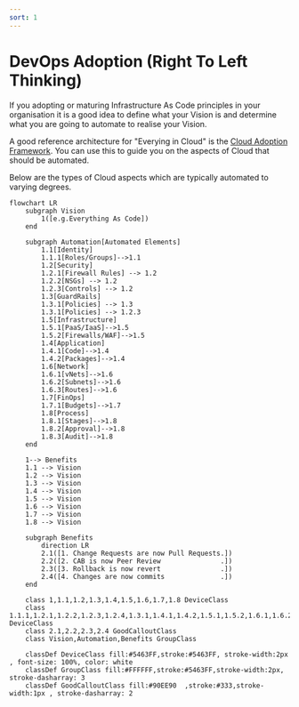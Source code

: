 ```yaml
---
sort: 1
---
```


# DevOps Adoption (Right To Left Thinking)

If you adopting or maturing Infrastructure As Code principles in your organisation it is a good idea to define what your Vision is and determine what you are going to automate to realise your Vision.

A good reference architecture for "Everying in Cloud" is the [Cloud Adoption Framework](https://learn.microsoft.com/en-us/azure/cloud-adoption-framework/ready/landing-zone/design-areas).  You can use this to guide you on the aspects of Cloud that should be automated.

Below are the types of Cloud aspects which are typically automated to varying degrees.

```mermaid
flowchart LR
    subgraph Vision
        1([e.g.Everything As Code])
    end

    subgraph Automation[Automated Elements]
        1.1[Identity]
        1.1.1[Roles/Groups]-->1.1
        1.2[Security]
        1.2.1[Firewall Rules] --> 1.2
        1.2.2[NSGs] --> 1.2
        1.2.3[Controls] --> 1.2
        1.3[GuardRails]
        1.3.1[Policies] --> 1.3
        1.3.1[Policies] --> 1.2.3    
        1.5[Infrastructure]
        1.5.1[PaaS/IaaS]-->1.5
        1.5.2[Firewalls/WAF]-->1.5
        1.4[Application]
        1.4.1[Code]-->1.4
        1.4.2[Packages]-->1.4
        1.6[Network]
        1.6.1[vNets]-->1.6
        1.6.2[Subnets]-->1.6
        1.6.3[Routes]-->1.6
        1.7[FinOps]
        1.7.1[Budgets]-->1.7
        1.8[Process]
        1.8.1[Stages]-->1.8
        1.8.2[Approval]-->1.8
        1.8.3[Audit]-->1.8
    end
    
    1--> Benefits
    1.1 --> Vision
    1.2 --> Vision
    1.3 --> Vision
    1.4 --> Vision
    1.5 --> Vision
    1.6 --> Vision
    1.7 --> Vision
    1.8 --> Vision

    subgraph Benefits
        direction LR
        2.1([1. Change Requests are now Pull Requests.])
        2.2([2. CAB is now Peer Review               .])
        2.3([3. Rollback is now revert               .])
        2.4([4. Changes are now commits              .])
    end

    class 1,1.1,1.2,1.3,1.4,1.5,1.6,1.7,1.8 DeviceClass
    class 1.1.1,1.2.1,1.2.2,1.2.3,1.2.4,1.3.1,1.4.1,1.4.2,1.5.1,1.5.2,1.6.1,1.6.2,1.6.3,1.7.1,1.8.1,1.8.2,1.8.3 DeviceClass
    class 2.1,2.2,2.3,2.4 GoodCalloutClass
    class Vision,Automation,Benefits GroupClass
    
    classDef DeviceClass fill:#5463FF,stroke:#5463FF, stroke-width:2px , font-size: 100%, color: white
    classDef GroupClass fill:#FFFFFF,stroke:#5463FF,stroke-width:2px, stroke-dasharray: 3
    classDef GoodCalloutClass fill:#90EE90	,stroke:#333,stroke-width:1px , stroke-dasharray: 2
```
